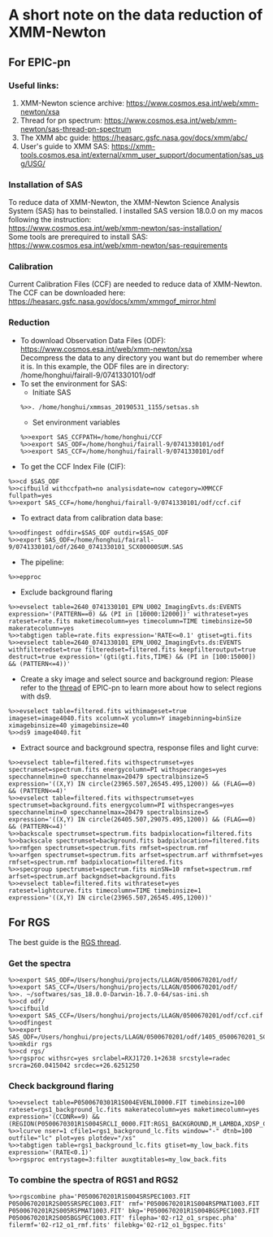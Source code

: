 # A short note on the data reduction of XMM-Newton
## For EPIC-pn
### Useful links:
1. XMM-Newton science archive: <https://www.cosmos.esa.int/web/xmm-newton/xsa>
2. Thread for pn spectrum: <https://www.cosmos.esa.int/web/xmm-newton/sas-thread-pn-spectrum>
3. The XMM abc guide: <https://heasarc.gsfc.nasa.gov/docs/xmm/abc/>
4. User's guide to XMM SAS: <https://xmm-tools.cosmos.esa.int/external/xmm_user_support/documentation/sas_usg/USG/>

### Installation of SAS
To reduce data of XMM-Newton, the XMM-Newton Science Analysis System (SAS) has to beinstalled. I installed SAS version 18.0.0 on my macos following the instruction:  
<https://www.cosmos.esa.int/web/xmm-newton/sas-installation/>  
Some tools are prerequired to install SAS:  
<https://www.cosmos.esa.int/web/xmm-newton/sas-requirements>

### Calibration
Current Calibration Files (CCF) are needed to reduce data of XMM-Newton. The CCF can be downloaded here:  
<https://heasarc.gsfc.nasa.gov/docs/xmm/xmmgof_mirror.html>

### Reduction
* To download Observation Data Files (ODF):  
<https://www.cosmos.esa.int/web/xmm-newton/xsa>  
Decompress the data to any directory you want but do remember where it is. In this example, the ODF files are in directory: /home/honghui/fairall-9/0741330101/odf 
* To set the environment for SAS:
    - Initiate SAS
    ```
    %>>. /home/honghui/xmmsas_20190531_1155/setsas.sh
    ```
    - Set environment variables
    ```
    %>>export SAS_CCFPATH=/home/honghui/CCF    
    %>>export SAS_ODF=/home/honghui/fairall-9/0741330101/odf 
    %>>export SAS_CCF=/home/honghui/fairall-9/0741330101/odf
    ```
* To get the CCF Index File (CIF):
```
%>>cd $SAS_ODF  
%>>cifbuild withccfpath=no analysisdate=now category=XMMCCF fullpath=yes
%>>export SAS_CCF=/home/honghui/fairall-9/0741330101/odf/ccf.cif
```

* To extract data from calibration data base:
```
%>>odfingest odfdir=$SAS_ODF outdir=$SAS_ODF
%>>export SAS_ODF=/home/honghui/fairall-9/0741330101/odf/2640_0741330101_SCX00000SUM.SAS
```
* The pipeline:
```
%>>epproc 
```
* Exclude background flaring
```
%>>evselect table=2640_0741330101_EPN_U002_ImagingEvts.ds:EVENTS expression='(PATTERN==0) && (PI in [10000:12000])' withrateset=yes rateset=rate.fits maketimecolumn=yes timecolumn=TIME timebinsize=50 makeratecolumn=yes
%>>tabgtigen table=rate.fits expression='RATE<=0.1' gtiset=gti.fits
%>>evselect table=2640_0741330101_EPN_U002_ImagingEvts.ds:EVENTS withfilteredset=true filteredset=filtered.fits keepfilteroutput=true destruct=true expression='(gti(gti.fits,TIME) && (PI in [100:15000]) && (PATTERN<=4))'
```
* Create a sky image and select source and background region:
Please refer to the [thread](https://www.cosmos.esa.int/web/xmm-newton/sas-thread-pn-spectrum) of EPIC-pn to learn more about how to select regions with ds9.
```
%>>evselect table=filtered.fits withimageset=true imageset=image4040.fits xcolumn=X ycolumn=Y imagebinning=binSize ximagebinsize=40 yimagebinsize=40
%>>ds9 image4040.fit
```
* Extract source and background spectra, response files and light curve:
```
%>>evselect table=filtered.fits withspectrumset=yes spectrumset=spectrum.fits energycolumn=PI withspecranges=yes specchannelmin=0 specchannelmax=20479 spectralbinsize=5 expression='((X,Y) IN circle(23965.507,26545.495,1200)) && (FLAG==0) && (PATTERN<=4)'
%>>evselect table=filtered.fits withspectrumset=yes spectrumset=background.fits energycolumn=PI withspecranges=yes specchannelmin=0 specchannelmax=20479 spectralbinsize=5 expression='((X,Y) IN circle(26405.507,29075.495,1200)) && (FLAG==0) && (PATTERN<=4)'
%>>backscale spectrumset=spectrum.fits badpixlocation=filtered.fits
%>>backscale spectrumset=background.fits badpixlocation=filtered.fits
%>>rmfgen spectrumset=spectrum.fits rmfset=spectrum.rmf
%>>arfgen spectrumset=spectrum.fits arfset=spectrum.arf withrmfset=yes rmfset=spectrum.rmf badpixlocation=filtered.fits
%>>specgroup spectrumset=spectrum.fits minSN=10 rmfset=spectrum.rmf arfset=spectrum.arf backgndset=background.fits
%>>evselect table=filtered.fits withrateset=yes rateset=lightcurve.fits timecolumn=TIME timebinsize=1 expression='((X,Y) IN circle(23965.507,26545.495,1200))'
```

## For RGS
The best guide is the [RGS thread](https://www.cosmos.esa.int/web/xmm-newton/sas-thread-rgs).
### Get the spectra
```
%>>export SAS_ODF=/Users/honghui/projects/LLAGN/0500670201/odf/
%>>export SAS_CCF=/Users/honghui/projects/LLAGN/0500670201/odf/
%>>. ~/softwares/sas_18.0.0-Darwin-16.7.0-64/sas-ini.sh 
%>>cd odf/
%>>cifbuild
%>>export SAS_CCF=/Users/honghui/projects/LLAGN/0500670201/odf/ccf.cif
%>>odfingest
%>>export SAS_ODF=/Users/honghui/projects/LLAGN/0500670201/odf/1405_0500670201_SCX00000SUM.SAS
%>>mkdir rgs
%>>cd rgs/
%>>rgsproc withsrc=yes srclabel=RXJ1720.1+2638 srcstyle=radec srcra=260.0415042 srcdec=+26.6251250
```

### Check background flaring
```
%>>evselect table=P0500670301R1S004EVENLI0000.FIT timebinsize=100 rateset=rgs1_background_lc.fits makeratecolumn=yes maketimecolumn=yes expression='(CCDNR==9) && (REGION(P0500670301R1S004SRCLI_0000.FIT:RGS1_BACKGROUND,M_LAMBDA,XDSP_CORR))'
%>>lcurve nser=1 cfile1=rgs1_background_lc.fits window="-" dtnb=100 outfile="lc" plot=yes plotdev="/xs"
%>>tabgtigen table=rgs1_background_lc.fits gtiset=my_low_back.fits expression='(RATE<0.1)'
%>>rgsproc entrystage=3:filter auxgtitables=my_low_back.fits
```

### To combine the spectra of RGS1 and RGS2
```
%>>rgscombine pha='P0500670201R1S004SRSPEC1003.FIT P0500670201R2S005SRSPEC1003.FIT' rmf='P0500670201R1S004RSPMAT1003.FIT P0500670201R2S005RSPMAT1003.FIT' bkg='P0500670201R1S004BGSPEC1003.FIT P0500670201R2S005BGSPEC1003.FIT' filepha='02-r12_o1_srspec.pha' filermf='02-r12_o1_rmf.fits' filebkg='02-r12_o1_bgspec.fits'
```
